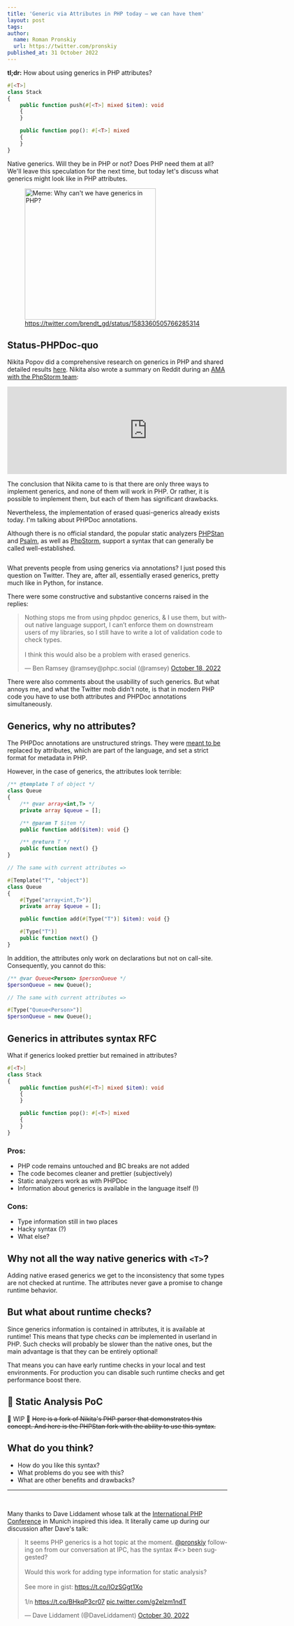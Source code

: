 ```yaml
---
title: 'Generic via Attributes in PHP today — we can have them'
layout: post
tags:
author:
  name: Roman Pronskiy
  url: https://twitter.com/pronskiy
published_at: 31 October 2022
---
```


**tl;dr:** How about using generics in PHP attributes?
```php
#[<T>]
class Stack
{
    public function push(#[<T>] mixed $item): void
    {
    }

    public function pop(): #[<T>] mixed
    {
    }
}
```

Native generics. Will they be in PHP or not? Does PHP need them at all? We'll leave this speculation for the next time, but today let's discuss what generics might look like in PHP attributes.

<figure>
  <img src="https://pbs.twimg.com/media/Ffk5-9LWAAcZhwI?format=jpg" alt="Meme: Why can't we have generics in PHP?" width="300"/>
  <figcaption><a href="https://twitter.com/brendt_gd/status/1583360505766285314">https://twitter.com/brendt_gd/status/1583360505766285314</a></figcaption>
</figure>

## Status-PHPDoc-quo

Nikita Popov did a comprehensive research on generics in PHP and shared detailed results [here](https://github.com/PHPGenerics/php-generics-rfc/issues/45). Nikita also wrote a summary on Reddit during an [AMA with the PhpStorm team](https://www.reddit.com/r/PHP/comments/j65968/ama_with_the_phpstorm_team_from_jetbrains_on/):

<iframe id="reddit-embed" src="https://www.redditmedia.com/r/PHP/comments/j65968/ama_with_the_phpstorm_team_from_jetbrains_on/g83skiz/?depth=1&amp;showmore=false&amp;embed=true&amp;showmedia=false" sandbox="allow-scripts allow-same-origin allow-popups" style="border: none;" height="200" width="640" scrolling="no"></iframe>

The conclusion that Nikita came to is that there are only three ways to implement generics, and none of them will work in PHP. Or rather, it is possible to implement them, but each of them has significant drawbacks.

Nevertheless, the implementation of erased quasi-generics already exists today. I'm talking about PHPDoc annotations.

Although there is no official standard, the popular static analyzers [PHPStan](https://phpstan.org/) and [Psalm](https://psalm.dev/), as well as [PhpStorm](https://blog.jetbrains.com/phpstorm/2021/12/phpstorm-2021-3-release/#more_for_generics), support a syntax that can generally be called well-established.

<figure>
  <img src="https://blog.jetbrains.com/wp-content/uploads/2021/12/generics_contructor.gif" alt=""/>
  <figcaption></figcaption>
</figure>

What prevents people from using generics via annotations? I just posed this question on Twitter. They are, after all, essentially erased generics, pretty much like in Python, for instance.

There were some constructive and substantive concerns raised in the replies:

<blockquote class="twitter-tweet"><p lang="en" dir="ltr">Nothing stops me from using phpdoc generics, &amp; I use them, but without native language support, I can’t enforce them on downstream users of my libraries, so I still have to write a lot of validation code to check types.<br><br>I think this would also be a problem with erased generics.</p>&mdash; Ben Ramsey @ramsey@phpc.social (@ramsey) <a href="https://twitter.com/ramsey/status/1582461944401133568?ref_src=twsrc%5Etfw">October 18, 2022</a></blockquote>

There were also comments about the usability of such generics. But what annoys me, and what the Twitter mob didn't note, is that in modern PHP code you have to use both attributes and PHPDoc annotations simultaneously.

## Generics, why no attributes?

The PHPDoc annotations are unstructured strings. They were [meant to be](https://wiki.php.net/rfc/attributes_v2) replaced by attributes, which are part of the language, and set a strict format for metadata in PHP.

However, in the case of generics, the attributes look terrible:
```php
/** @template T of object */
class Queue
{
    /** @var array<int,T> */
    private array $queue = [];

    /** @param T $item */
    public function add($item): void {}

    /** @return T */
    public function next() {}
}

// The same with current attributes => 

#[Template("T", "object")]
class Queue
{
    #[Type("array<int,T>")] 
    private array $queue = [];

    public function add(#[Type("T")] $item): void {}

    #[Type("T")]
    public function next() {}
}
```

In addition, the attributes only work on declarations but not on call-site. Consequently, you cannot do this:

```php
/** @var Queue<Person> $personQueue */
$personQueue = new Queue();

// The same with current attributes =>

#[Type("Queue<Person>")]
$personQueue = new Queue();
```


## Generics in attributes syntax RFC

What if generics looked prettier but remained in attributes?

```php
#[<T>]
class Stack
{
    public function push(#[<T>] mixed $item): void
    {
    }

    public function pop(): #[<T>] mixed
    {
    }
}
```

### Pros:
- PHP code remains untouched and BC breaks are not added
- The code becomes cleaner and prettier (subjectively)
- Static analyzers work as with PHPDoc
- Information about generics is available in the language itself (!)

### Cons:
- Type information still in two places
- Hacky syntax (?)
- What else?

## Why not all the way native generics with `<T>`? 
Adding native erased generics we get to the inconsistency that some types are not checked at runtime. The attributes never gave a promise to change runtime behavior.

## But what about runtime checks?

Since generics information is contained in attributes, it is available at runtime! This means that type checks _can_ be implemented in userland in PHP. Such checks will probably be slower than the native ones, but the main advantage is that they can be entirely optional!

That means you can have early runtime checks in your local and test environments. For production you can disable such runtime checks and get performance boost there.


## 🚧 Static Analysis PoC

🚧 WIP 🚧 <strike>Here is a fork of Nikita's PHP parser that demonstrates this concept. And here is the PHPStan fork with the ability to use this syntax.</strike>

## What do you think?
- How do you like this syntax? 
- What problems do you see with this? 
- What are other benefits and drawbacks?

---
<br>

Many thanks to Dave Liddament whose talk at the [International PHP Conference](https://twitter.com/phpconference) in Munich inspired this idea. It literally came up during our discussion after Dave's talk:

<blockquote class="twitter-tweet"><p lang="en" dir="ltr">It seems PHP generics is a hot topic at the moment. <a href="https://twitter.com/pronskiy?ref_src=twsrc%5Etfw">@pronskiy</a> following on from our conversation at IPC, has the syntax #&lt;&gt; been suggested? <br><br>Would this work for adding type information for static analysis?<br><br>See more in gist: <a href="https://t.co/IOzSGgt1Xo">https://t.co/IOzSGgt1Xo</a><br><br>1/n <a href="https://t.co/BHkqP3cr07">https://t.co/BHkqP3cr07</a> <a href="https://t.co/g2eIzm1ndT">pic.twitter.com/g2eIzm1ndT</a></p>&mdash; Dave Liddament (@DaveLiddament) <a href="https://twitter.com/DaveLiddament/status/1586726336961339392?ref_src=twsrc%5Etfw">October 30, 2022</a></blockquote> 

<script async src="https://platform.twitter.com/widgets.js" charset="utf-8"></script>
